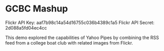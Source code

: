 # GCBC Mashup

Flickr API Key: aaf7b98c14a54d16755c036b4389c1a5
Flickr API Secret: 2d088a5fd04ec4cc

This demo explored the capabilities of Yahoo Pipes by combining the RSS feed
from a college boat club with related images from Flickr.
